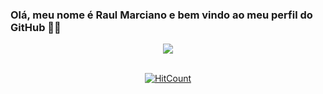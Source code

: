 ### Olá, meu nome é Raul Marciano e bem vindo ao meu perfil do GitHub 👋:smile:

<div align="center">
<a>
  <img align="center" src="https://github-readme-stats.anuraghazra1.vercel.app/api?username=raulmarciano&show_icons=true&theme=dracula"/>
</a>
  
<br />
<br />

[![HitCount](http://hits.dwyl.com/raulmarciano/raulmarcianov.svg)](http://hits.dwyl.com/raulmarciano/raulmarcianov)

<div align="center">
